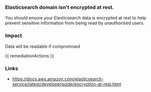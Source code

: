 
### Elasticsearch domain isn't encrypted at rest.

You should ensure your Elasticsearch data is encrypted at rest to help prevent sensitive information from being read by unauthorised users.

### Impact
Data will be readable if compromised

<!-- DO NOT CHANGE -->
{{ remediationActions }}

### Links
- https://docs.aws.amazon.com/elasticsearch-service/latest/developerguide/encryption-at-rest.html
        